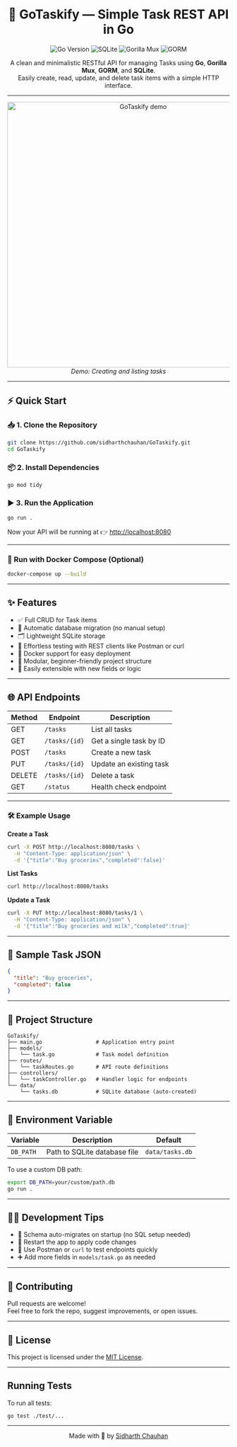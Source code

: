 <h1 align="center">📌 GoTaskify — Simple Task REST API in Go</h1>

<p align="center">
  <img src="https://img.shields.io/badge/Go-1.18+-00ADD8?style=for-the-badge&logo=go" alt="Go Version">
  <img src="https://img.shields.io/badge/SQLite-Embedded_DB-003B57?style=for-the-badge&logo=sqlite" alt="SQLite">
  <img src="https://img.shields.io/badge/Mux-Gorilla-blue?style=for-the-badge" alt="Gorilla Mux">
  <img src="https://img.shields.io/badge/GORM-ORM-orange?style=for-the-badge" alt="GORM">
</p>

<p align="center">
  A clean and minimalistic RESTful API for managing Tasks using <strong>Go</strong>, <strong>Gorilla Mux</strong>, <strong>GORM</strong>, and <strong>SQLite</strong>.<br>
  Easily create, read, update, and delete task items with a simple HTTP interface.
</p>

---

<p align="center">
  <img src="https://github.com/sidharthchauhan/GoTaskify/raw/main/demo.gif" alt="GoTaskify demo" width="600"/>
  <br>
  <em>Demo: Creating and listing tasks</em>
</p>

---

## ⚡ Quick Start

### 📥 1. Clone the Repository

```bash
git clone https://github.com/sidharthchauhan/GoTaskify.git
cd GoTaskify
```

### 📦 2. Install Dependencies

```bash
go mod tidy
```

### ▶️ 3. Run the Application

```bash
go run .
```

Now your API will be running at 👉 [http://localhost:8080](http://localhost:8080)

---

### 🐳 Run with Docker Compose (Optional)

```bash
docker-compose up --build
```

---

## ✨ Features

- ✅ Full CRUD for Task items  
- 🧠 Automatic database migration (no manual setup)  
- 🗂 Lightweight SQLite storage  
- 🧪 Effortless testing with REST clients like Postman or curl  
- 🐳 Docker support for easy deployment  
- 🧱 Modular, beginner-friendly project structure  
- 🚀 Easily extensible with new fields or logic  

---

## 🌐 API Endpoints

| Method | Endpoint         | Description                  |
|--------|------------------|------------------------------|
| GET    | `/tasks`         | List all tasks               |
| GET    | `/tasks/{id}`    | Get a single task by ID      |
| POST   | `/tasks`         | Create a new task            |
| PUT    | `/tasks/{id}`    | Update an existing task      |
| DELETE | `/tasks/{id}`    | Delete a task                |
| GET    | `/status`        | Health check endpoint        |

---

### 🛠️ Example Usage

**Create a Task**
```bash
curl -X POST http://localhost:8080/tasks \
  -H "Content-Type: application/json" \
  -d '{"title":"Buy groceries","completed":false}'
```

**List Tasks**
```bash
curl http://localhost:8080/tasks
```

**Update a Task**
```bash
curl -X PUT http://localhost:8080/tasks/1 \
  -H "Content-Type: application/json" \
  -d '{"title":"Buy groceries and milk","completed":true}'
```

---

## 🧪 Sample Task JSON

```json
{
  "title": "Buy groceries",
  "completed": false
}
```

---

## 🧱 Project Structure

```
GoTaskify/
├── main.go                 # Application entry point
├── models/
│   └── task.go             # Task model definition
├── routes/
│   └── taskRoutes.go       # API route definitions
├── controllers/
│   └── taskController.go   # Handler logic for endpoints
└── data/
    └── tasks.db            # SQLite database (auto-created)
```

---

## 🔧 Environment Variable

| Variable  | Description                    | Default           |
|-----------|--------------------------------|-------------------|
| `DB_PATH` | Path to SQLite database file   | `data/tasks.db`   |

To use a custom DB path:

```bash
export DB_PATH=your/custom/path.db
go run .
```

---

## 👨‍💻 Development Tips

- 💾 Schema auto-migrates on startup (no SQL setup needed)  
- 🔁 Restart the app to apply code changes  
- 🧪 Use Postman or `curl` to test endpoints quickly  
- ➕ Add more fields in `models/task.go` as needed  

---

## 🤝 Contributing

Pull requests are welcome!  
Feel free to fork the repo, suggest improvements, or open issues.

---

## 📄 License

This project is licensed under the [MIT License](LICENSE).

---

## Running Tests

To run all tests:

```
go test ./test/...
```

---

<p align="center">
  Made with 💙 by <a href="https://github.com/sidharthchauhan">Sidharth Chauhan</a>
</p>
